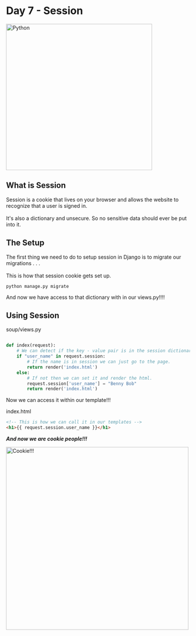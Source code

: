 # Day 7 - Session
<img src="https://github.com/adion81/python_lectures/blob/master/assets/django.png" alt="Python" width="400px" > 

## What is Session

Session is a cookie that lives on your browser and allows the website to recognize that a user is signed in.<br>
<br>
It's also a dictionary and unsecure.  So no sensitive data should ever be put into it.

## The Setup

The first thing we need to do to setup session in Django is to migrate our migrations . . .<br>
<br>
This is how that session cookie gets set up.

`python manage.py migrate`

And now we have access to that dictionary with in our views.py!!!!

## Using Session

soup/views.py

```py

def index(request):
    # We can detect if the key - value pair is in the session dictionary
    if "user_name" in request.session:
        # If the name is in session we can just go to the page.
        return render('index.html')
    else:
        # If not then we can set it and render the html.
        request.session['user_name'] = "Benny Bob"
        return render('index.html')

```
Now we can access it within our template!!!

index.html

```html
<!-- This is how we can call it in our templates -->
<h1>{{ request.session.user_name }}</h1>

```

***And now we are cookie people!!!***

<img src="https://github.com/adion81/python_lectures/blob/master/assets/cookies.gif" alt="Cookie!!!" width="500px" > 